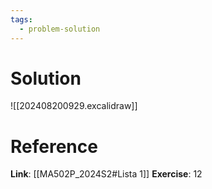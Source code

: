```yaml
---
tags:
  - problem-solution
---
```

# Solution
![[202408200929.excalidraw]]

# Reference
**Link**: [[MA502P_2024S2#Lista 1]]
**Exercise**: 12